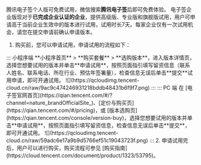 腾讯电子签个人版可免费试用，微信搜索**腾讯电子签**后即可免费体验。
电子签企业版现对于**已完成企业认证的企业**，提供高级版、专业版和旗舰版试用，用户可申请高于当前企业生效中的版本进行试用，试用时长7天。每家企业仅有一次试用机会，请您在提交申请前确认申请版本。

1. 购买前，您可以申请试用，申请试用的流程如下：
<dx-tabs>
::: 小程序端
**小程序首页** > **购买套餐** > **选购版本**，进入版本详情页，选择您想要试用的版本并单击**申请试用**，按照页面指引填写留资信息（联系人姓名、联系电话、所在行业、预估年签署量），检查信息无误后单击**提交**试用申请，即可开通试用。
![](https://qcloudimg.tencent-cloud.cn/raw/9ac9c474246931218bddb48431b6f9f7.png)
:::
::: PC 端
在 [电子签官网首页](https://qian.tencent.com/#/?channel=nature_brandOfficialSite_)、[定价与购买页](https://qian.tencent.com/#/pricing)，或 [版本选购页](https://qian.tencent.com/console/version-buy)，选择您想要试用的版本并单击**申请试用**，按照页面指引填写留资信息，检查信息无误后单击**提交**，即可开通试用。
![](https://qcloudimg.tencent-cloud.cn/raw/59adc6e17a9b9d5766ef51c19043723f.png)
:::
</dx-tabs>
2. 申请试用完后，用户可以进行购买，购买流程可参见 [购买指南](https://cloud.tencent.com/document/product/1323/53795)。

